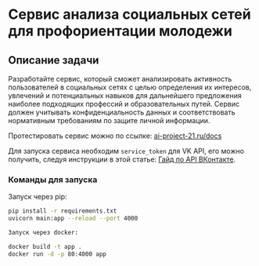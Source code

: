 # Сервис анализа социальных сетей для профориентации молодежи  

## Описание задачи

Разработайте сервис, который сможет анализировать активность пользователей в социальных сетях с целью определения их интересов, увлечений и потенциальных навыков для дальнейшего предложения наиболее подходящих профессий и образовательных путей. Сервис должен учитывать конфиденциальность данных и соответствовать нормативным требованиям по защите личной информации.

Протестировать сервис можно по ссылке: [ai-project-21.ru/docs](https://ai-project-21.ru/docs)

Для запуска сервиса необходим `service_token` для VK API, его можно получить, следуя инструкции в этой статье: [Гайд по API ВКонтакте](https://smmplanner.com/blog/gaid-po-api-vk-kak-podkliuchit-i-ispolzovat/).

### Команды для запуска

Запуск через pip:

```bash
pip install -r requirements.txt
uvicorn main:app --reload --port 4000

Запуск через docker:

docker build -t app .
docker run -d -p 80:4000 app
